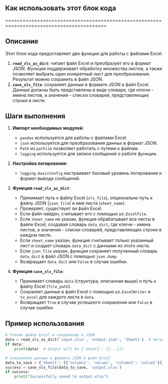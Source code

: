 ## Как использовать этот блок кода
=========================================================================================

Описание
-------------------------
Этот блок кода предоставляет две функции для работы с файлами Excel:

1. **`read_xls_as_dict`**: читает файл Excel и преобразует его в формат JSON. Функция поддерживает обработку множества листов, а также позволяет выбрать один конкретный лист для преобразования. Результат можно сохранить в файл JSON.
2. **`save_xls_file`**: сохраняет данные в формате JSON в файл Excel. Данные должны быть представлены в виде словаря, где ключи - имена листов, а значения - списки словарей, представляющих строки в листе.

Шаги выполнения
-------------------------
1. **Импорт необходимых модулей**: 
    -  `pandas` используется для работы с файлами Excel.
    -  `json` используется для преобразования данных в формат JSON.
    -  `Path` из `pathlib` позволяет работать с путями к файлам.
    -  `logging` используется для записи сообщений о работе функции.

2. **Настройка логирования**:
    -  `logging.basicConfig` настраивает базовый уровень логирования и формат вывода сообщений.

3. **Функция `read_xls_as_dict`**:
    -  Принимает путь к файлу Excel (`xls_file`), опционально путь к файлу JSON (`json_file`) и имя листа (`sheet_name`).
    -  Проверяет, существует ли файл Excel.
    -  Если файл найден, считывает его с помощью `pd.ExcelFile`.
    -  Если `sheet_name` не указан, функция обрабатывает все листы в файле Excel, создавая словарь `data_dict`, где ключи - имена листов, а значения - списки словарей, представляющих строки в каждом листе.
    -  Если `sheet_name` указан, функция считывает только указанный лист и создает словарь `data_dict` с данными из этого листа.
    -  Если `json_file` указан, функция сохраняет полученный словарь `data_dict` в файл JSON с помощью `json.dump`.
    -  Возвращает `data_dict` или `False` в случае ошибки.

4. **Функция `save_xls_file`**:
    -  Принимает словарь `data` (структура, описанная выше) и путь к файлу Excel (`file_path`).
    -  Сохраняет данные в файл Excel с помощью `pd.ExcelWriter` и `to_excel` для каждого листа в `data`.
    -  Возвращает `True` в случае успешного сохранения или `False` в случае ошибки.


Пример использования
-------------------------

```python
# Чтение файла Excel и сохранение в JSON
data = read_xls_as_dict('input.xlsx', 'output.json', 'Sheet1')  # Читает лист 'Sheet1'
if data:
    print(data)  # Output will be {'Sheet1': [{...}]}

# Сохранение данных в формате JSON в файл Excel
data_to_save = {'Sheet1': [{'column1': 'value1', 'column2': 'value2'}]}
success = save_xls_file(data_to_save, 'output.xlsx')
if success:
    print("Successfully saved to output.xlsx")
```
